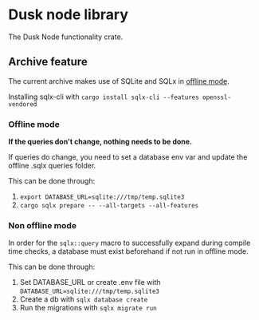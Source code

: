  # Dusk node library

The Dusk Node functionality crate.

## Archive feature

The current archive makes use of SQLite and SQLx in [offline mode](https://docs.rs/sqlx/latest/sqlx/macro.query.html#offline-mode).

Installing sqlx-cli with ``cargo install sqlx-cli --features openssl-vendored``

### Offline mode

**If the queries don't change, nothing needs to be done.**

If queries do change, you need to set a database env var and update the offline .sqlx queries folder.

This can be done through:
1. ``export DATABASE_URL=sqlite:///tmp/temp.sqlite3``
2. ``cargo sqlx prepare -- --all-targets --all-features``

### Non offline mode

In order for the `sqlx::query` macro to successfully expand during compile time checks, a database must exist beforehand if not run in offline mode.

This can be done through:
1. Set DATABASE_URL or create .env file with ``DATABASE_URL=sqlite:///tmp/temp.sqlite3``
2. Create a db with ``sqlx database create`` 
3. Run the migrations with ``sqlx migrate run``
